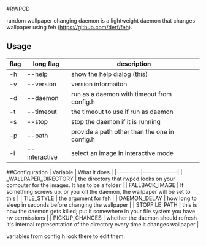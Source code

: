 #RWPCD

random wallpaper changing daemon is a lightweight daemon that changes wallpaper
using feh (https://github.com/derf/feh).


## Usage
| flag | long flag | description|
|------|-----------|------------|
| -h   | --help        | show the help dialog (this) |
| -v   | --version     | version informaiton |
| -d   | --daemon      | run as a daemon with timeout from config.h |
| -t   | --timeout     | the timeout to use if run as daemon |
| -s   | --stop        | stop the daemon if it is running |
| -p   | --path        | provide a path other than the one in config.h |
| -i   | --interactive | select an image in interactive mode |

##Configuration
| Variable | What it does |
|----------|--------------|
| _WALLPAPER_DIRECTORY | the directory that rwpcd looks on your computer for the images. It has to be a folder |
| FALLBACK_IMAGE | If something screws up, or you kill the daemon, the wallpaper will be set to this |
| TILE_STYLE | the argument for feh |
| DAEMON_DELAY | how long to sleep in seconds before changing the wallpaper |
| STOPFILE_PATH | this is how the daemon gets killed; put it somewhere in your file system you have rw permissions |
| PICKUP_CHANGES | whether the daemon should refresh it's internal representation of the directory every time it changes wallpaper |

variables from config.h look there to edit them.
